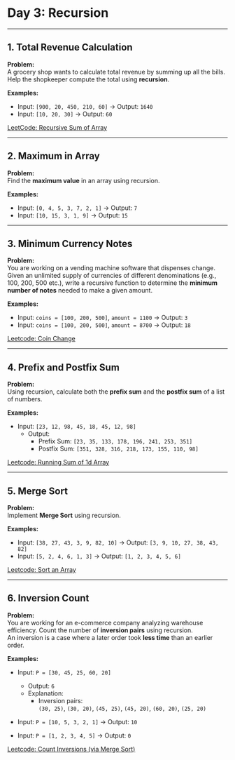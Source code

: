 # Day 3: Recursion

---

## 1. Total Revenue Calculation

**Problem:**  
A grocery shop wants to calculate total revenue by summing up all the bills. Help the shopkeeper compute the total using **recursion**.

**Examples:**

- Input: `[900, 20, 450, 210, 60]` → Output: `1640`  
- Input: `[10, 20, 30]` → Output: `60`

[LeetCode: Recursive Sum of Array](https://leetcode.com/problems/sum-of-elements-in-an-array/)

---

## 2. Maximum in Array

**Problem:**  
Find the **maximum value** in an array using recursion.

**Examples:**

- Input: `[0, 4, 5, 3, 7, 2, 1]` → Output: `7`  
- Input: `[10, 15, 3, 1, 9]` → Output: `15`

---

## 3. Minimum Currency Notes

**Problem:**  
You are working on a vending machine software that dispenses change. Given an unlimited supply of currencies of different denominations (e.g., 100, 200, 500 etc.), write a recursive function to determine the **minimum number of notes** needed to make a given amount.

**Examples:**

- Input: `coins = [100, 200, 500]`, `amount = 1100` → Output: `3`  
- Input: `coins = [100, 200, 500]`, `amount = 8700` → Output: `18`

[Leetcode: Coin Change](https://leetcode.com/problems/coin-change/)

---

## 4. Prefix and Postfix Sum

**Problem:**  
Using recursion, calculate both the **prefix sum** and the **postfix sum** of a list of numbers.

**Examples:**

- Input: `[23, 12, 98, 45, 18, 45, 12, 98]`  
  - Output:  
    - Prefix Sum: `[23, 35, 133, 178, 196, 241, 253, 351]`  
    - Postfix Sum: `[351, 328, 316, 218, 173, 155, 110, 98]`

[Leetcode: Running Sum of 1d Array](https://leetcode.com/problems/running-sum-of-1d-array/)

---

## 5. Merge Sort

**Problem:**  
Implement **Merge Sort** using recursion.

**Examples:**

- Input: `[38, 27, 43, 3, 9, 82, 10]` → Output: `[3, 9, 10, 27, 38, 43, 82]`  
- Input: `[5, 2, 4, 6, 1, 3]` → Output: `[1, 2, 3, 4, 5, 6]`

[Leetcode: Sort an Array](https://leetcode.com/problems/sort-an-array/)

---

## 6. Inversion Count

**Problem:**  
You are working for an e-commerce company analyzing warehouse efficiency. Count the number of **inversion pairs** using recursion.  
An inversion is a case where a later order took **less time** than an earlier order.

**Examples:**

- Input: `P = [30, 45, 25, 60, 20]`  
  - Output: `6`  
  - Explanation:  
    - Inversion pairs:  
      `(30, 25)`, `(30, 20)`, `(45, 25)`, `(45, 20)`, `(60, 20)`, `(25, 20)`

- Input: `P = [10, 5, 3, 2, 1]` → Output: `10`  
- Input: `P = [1, 2, 3, 4, 5]` → Output: `0`

[Leetcode: Count Inversions (via Merge Sort)](https://leetcode.com/problems/reverse-pairs/)